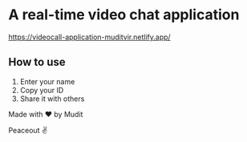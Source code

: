 # A real-time video chat application

https://videocall-application-muditvir.netlify.app/

## How to use
1. Enter your name
2. Copy your ID
3. Share it with others

Made with ❤ by Mudit 

Peaceout ✌️
